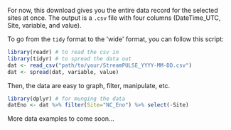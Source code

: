 For now, this download gives you the entire data record for the selected sites at once. The output is a `.csv` file with four columns (DateTime_UTC, Site, variable, and value).

To go from the `tidy` format to the 'wide' format, you can follow this script:
```R
library(readr) # to read the csv in
library(tidyr) # to spread the data out
dat <- read_csv("path/to/your/StreamPULSE_YYYY-MM-DD.csv")
dat <- spread(dat, variable, value)
```

Then, the data are easy to graph, filter, manipulate, etc.
```R
library(dplyr) # for munging the data
datEno <- dat %>% filter(Site="NC_Eno") %>% select(-Site)
```

More data examples to come soon...
